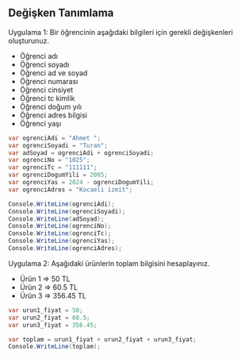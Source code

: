 
## Değişken Tanımlama

Uygulama 1: Bir öğrencinin aşağıdaki bilgileri için gerekli değişkenleri oluşturunuz.  

- Öğrenci adı
- Öğrenci soyadı
- Öğrenci ad ve soyad
- Öğrenci numarası
- Öğrenci cinsiyet
- Öğrenci tc kimlik
- Öğrenci doğum yılı
- Öğrenci adres bilgisi
- Öğrenci yaşı

```csharp
var ogrenciAdi = "Ahmet ";
var ogrenciSoyadi = "Turan";
var adSoyad = ogrenciAdi + ogrenciSoyadi;
var ogrenciNo = "1025";
var ogrenciTc = "111111";
var ogrenciDogumYili = 2005;
var ogrenciYas = 2024 - ogrenciDogumYili;
var ogrenciAdres = "Kocaeli izmit";

Console.WriteLine(ogrenciAdi);
Console.WriteLine(ogrenciSoyadi);
Console.WriteLine(adSoyad);
Console.WriteLine(ogrenciNo);
Console.WriteLine(ogrenciTc);
Console.WriteLine(ogrenciYas);
Console.WriteLine(ogrenciAdres);
```

Uygulama 2: Aşağıdaki ürünlerin toplam bilgisini hesaplayınız.

- Ürün 1 => 50 TL
- Ürün 2 => 60.5 TL
- Ürün 3 => 356.45 TL

```csharp
var urun1_fiyat = 50;
var urun2_fiyat = 60.5;
var urun3_fiyat = 356.45;

var toplam = urun1_fiyat + urun2_fiyat + urun3_fiyat;
Console.WriteLine(toplam);
```